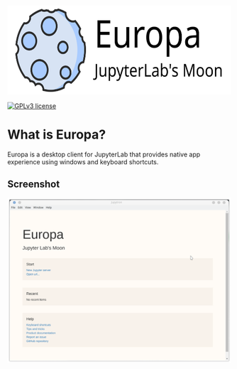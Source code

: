 <p align="center">
  <img height="200" src="github-assets/banner.svg">
</p>

[![GPLv3 license](https://img.shields.io/badge/License-AGPLv3-blue.svg)](http://perso.crans.org/besson/LICENSE.html)

# What is Europa?
Europa is a desktop client for JupyterLab that provides native app experience using windows and keyboard shortcuts.

## Screenshot
![Screenshot of Europa's welcome page](github-assets/img/welcomescreen.png)
